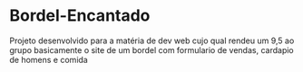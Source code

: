# Bordel-Encantado
Projeto desenvolvido para a matéria de dev web cujo qual rendeu um 9,5 ao grupo
basicamente o site de um bordel com formulario de vendas, cardapio de homens e comida

